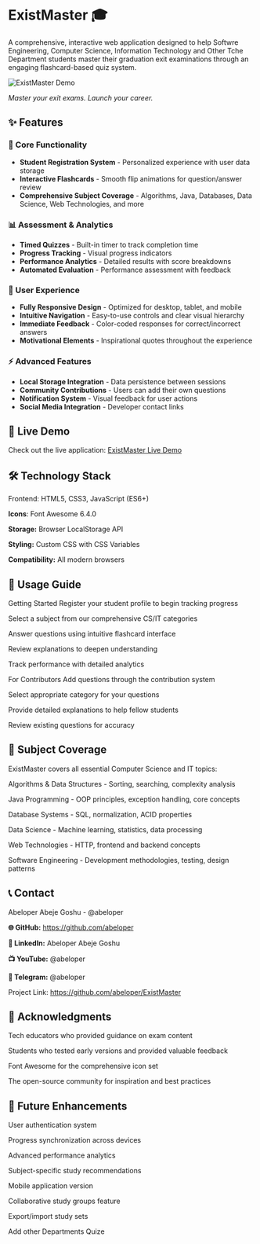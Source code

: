 # ExistMaster 🎓

A comprehensive, interactive web application designed to help Softwre Engineering, Computer Science, Information Technology and Other Tche Department students master their graduation exit examinations through an engaging flashcard-based quiz system.

![ExistMaster Demo](assets/demo.gif)

*Master your exit exams. Launch your career.*

## ✨ Features

### 🎯 Core Functionality
- **Student Registration System** - Personalized experience with user data storage
- **Interactive Flashcards** - Smooth flip animations for question/answer review
- **Comprehensive Subject Coverage** - Algorithms, Java, Databases, Data Science, Web Technologies, and more

### 📊 Assessment & Analytics
- **Timed Quizzes** - Built-in timer to track completion time
- **Progress Tracking** - Visual progress indicators
- **Performance Analytics** - Detailed results with score breakdowns
- **Automated Evaluation** - Performance assessment with feedback

### 🎨 User Experience
- **Fully Responsive Design** - Optimized for desktop, tablet, and mobile
- **Intuitive Navigation** - Easy-to-use controls and clear visual hierarchy
- **Immediate Feedback** - Color-coded responses for correct/incorrect answers
- **Motivational Elements** - Inspirational quotes throughout the experience

### ⚡ Advanced Features
- **Local Storage Integration** - Data persistence between sessions
- **Community Contributions** - Users can add their own questions
- **Notification System** - Visual feedback for user actions
- **Social Media Integration** - Developer contact links

## 🚀 Live Demo

Check out the live application: [ExistMaster Live Demo](https://abeloper.github.io/ExistMaster/)

## 🛠️ Technology Stack
Frontend: HTML5, CSS3, JavaScript (ES6+)

**Icons**: Font Awesome 6.4.0

**Storage:** Browser LocalStorage API

**Styling:** Custom CSS with CSS Variables

**Compatibility:** All modern browsers

## 📖 Usage Guide
Getting Started
Register your student profile to begin tracking progress

Select a subject from our comprehensive CS/IT categories

Answer questions using intuitive flashcard interface

Review explanations to deepen understanding

Track performance with detailed analytics

For Contributors
Add questions through the contribution system

Select appropriate category for your questions

Provide detailed explanations to help fellow students

Review existing questions for accuracy

## 🎯 Subject Coverage
ExistMaster covers all essential Computer Science and IT topics:

Algorithms & Data Structures - Sorting, searching, complexity analysis

Java Programming - OOP principles, exception handling, core concepts

Database Systems - SQL, normalization, ACID properties

Data Science - Machine learning, statistics, data processing

Web Technologies - HTTP, frontend and backend concepts

Software Engineering - Development methodologies, testing, design patterns


## 📞 Contact
Abeloper Abeje Goshu - @abeloper

**🌐 GitHub:** https://github.com/abeloper

**💼 LinkedIn:** Abeloper Abeje Goshu

**📺 YouTube:** @abeloper

**📱 Telegram:** @abeloper

Project Link: https://github.com/abeloper/ExistMaster

## 🙏 Acknowledgments
Tech educators who provided guidance on exam content

Students who tested early versions and provided valuable feedback

Font Awesome for the comprehensive icon set

The open-source community for inspiration and best practices

## 🚀 Future Enhancements
User authentication system

Progress synchronization across devices

Advanced performance analytics

Subject-specific study recommendations

Mobile application version

Collaborative study groups feature

Export/import study sets

Add other Departments Quize

